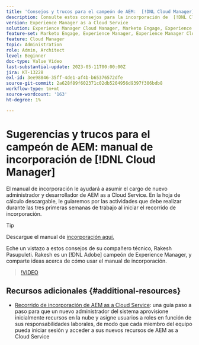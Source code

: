 ```yaml
---
title: 'Consejos y trucos para el campeón de AEM:  [!DNL Cloud Manager] Guía de incorporación'
description: Consulte estos consejos para la incorporación de  [!DNL Cloud Manager] y el manual de incorporación del campeón y experto de AEM, Rakesh Pasupuleti.
version: Experience Manager as a Cloud Service
solution: Experience Manager Cloud Manager, Marketo Engage, Experience Manager
feature-set: Marketo Engage, Experience Manager, Experience Manager Cloud Manager
feature: Cloud Manager
topic: Administration
role: Admin, Architect
level: Beginner
doc-type: Value Video
last-substantial-update: 2023-05-11T00:00:00Z
jira: KT-13228
exl-id: 3ee98846-35ff-4de1-af4b-b65376572dfe
source-git-commit: 2a628f89f602371c02db5204956d9397f306bdb8
workflow-type: tm+mt
source-wordcount: '163'
ht-degree: 1%

---
```


# Sugerencias y trucos para el campeón de AEM: manual de incorporación de [!DNL Cloud Manager]

El manual de incorporación le ayudará a asumir el cargo de nuevo administrador y desarrollador de AEM as a Cloud Service. En la hoja de cálculo descargable, le guiaremos por las actividades que debe realizar durante las tres primeras semanas de trabajo al iniciar el recorrido de incorporación.

>[!TIP]
>
>Descargue el manual de [incorporación aquí.](./assets/Cloud-Manager-for-AEM-as-a-Cloud-Service.xlsx)

Eche un vistazo a estos consejos de su compañero técnico, Rakesh Pasupuleti. Rakesh es un [!DNL Adobe] campeón de Experience Manager, y comparte ideas acerca de cómo usar el manual de incorporación.

>[!VIDEO](https://video.tv.adobe.com/v/3419299?quality=12&learn=on)

## Recursos adicionales {#additional-resources}

* [Recorrido de incorporación de AEM as a Cloud Service](https://experienceleague.adobe.com/docs/experience-manager-cloud-service/content/onboarding/journey/overview.html?lang=es): una guía paso a paso para que un nuevo administrador del sistema aprovisione inicialmente recursos en la nube y asigne usuarios a roles en función de sus responsabilidades laborales, de modo que cada miembro del equipo pueda iniciar sesión y acceder a sus nuevos recursos de AEM as a Cloud Service
